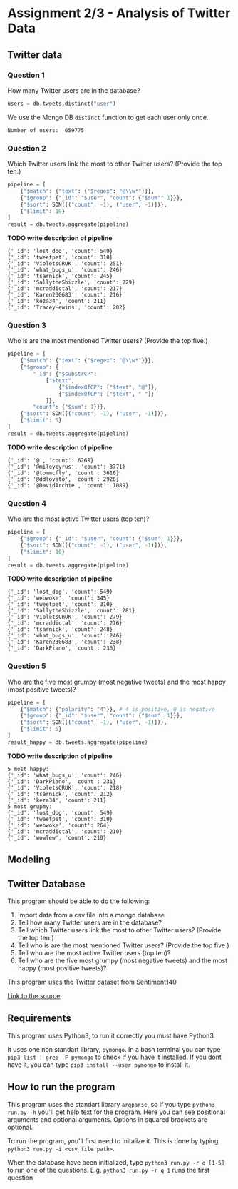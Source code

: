 # Assignment 2/3 - Analysis of Twitter Data

## Twitter data

### Question 1
How many Twitter users are in the database?

```python
users = db.tweets.distinct("user")
```

We use the Mongo DB `distinct` function to get each user only once.

```
Number of users:  659775
```

### Question 2
Which Twitter users link the most to other Twitter users? (Provide the top ten.)

```python
pipeline = [
    {"$match": {"text": {"$regex": "@\\w*"}}},
    {"$group": {"_id": "$user", "count": {"$sum": 1}}},
    {"$sort": SON([("count", -1), ("user", -1)])},
    {"$limit": 10}
]
result = db.tweets.aggregate(pipeline)
```

**TODO write description of pipeline**

```
{'_id': 'lost_dog', 'count': 549}
{'_id': 'tweetpet', 'count': 310}
{'_id': 'VioletsCRUK', 'count': 251}
{'_id': 'what_bugs_u', 'count': 246}
{'_id': 'tsarnick', 'count': 245}
{'_id': 'SallytheShizzle', 'count': 229}
{'_id': 'mcraddictal', 'count': 217}
{'_id': 'Karen230683', 'count': 216}
{'_id': 'keza34', 'count': 211}
{'_id': 'TraceyHewins', 'count': 202}
```

### Question 3
Who is are the most mentioned Twitter users? (Provide the top five.)

```python
pipeline = [
    {"$match": {"text": {"$regex": "@\\w*"}}},
    {"$group": {
        "_id": {"$substrCP": 
            ["$text", 
                {"$indexOfCP": ["$text", "@"]}, 
                {"$indexOfCP": ["$text", " "]}
            ]},
        "count": {"$sum": 1}}},
    {"$sort": SON([("count", -1), ("user", -1)])},
    {"$limit": 5}
]
result = db.tweets.aggregate(pipeline)
```

**TODO write description of pipeline**

```
{'_id': '@', 'count': 6268}
{'_id': '@mileycyrus', 'count': 3771}
{'_id': '@tommcfly', 'count': 3616}
{'_id': '@ddlovato', 'count': 2926}
{'_id': '@DavidArchie', 'count': 1089}
```

### Question 4
Who are the most active Twitter users (top ten)?

```python
pipeline = [
    {"$group": {"_id": "$user", "count": {"$sum": 1}}},
    {"$sort": SON([("count", -1), ("user", -1)])},
    {"$limit": 10}
]
result = db.tweets.aggregate(pipeline)
```

**TODO write description of pipeline**

```
{'_id': 'lost_dog', 'count': 549}
{'_id': 'webwoke', 'count': 345}
{'_id': 'tweetpet', 'count': 310}
{'_id': 'SallytheShizzle', 'count': 281}
{'_id': 'VioletsCRUK', 'count': 279}
{'_id': 'mcraddictal', 'count': 276}
{'_id': 'tsarnick', 'count': 248}
{'_id': 'what_bugs_u', 'count': 246}
{'_id': 'Karen230683', 'count': 238}
{'_id': 'DarkPiano', 'count': 236}
```

### Question 5
Who are the five most grumpy (most negative tweets) and the most happy (most positive tweets)?

```python
pipeline = [
    {"$match": {"polarity": "4"}}, # 4 is positive, 0 is negative
    {"$group": {"_id": "$user", "count": {"$sum": 1}}},
    {"$sort": SON([("count", -1), ("user", -1)])},
    {"$limit": 5}
]
result_happy = db.tweets.aggregate(pipeline)
```

**TODO write description of pipeline**

```
5 most happy:
{'_id': 'what_bugs_u', 'count': 246}
{'_id': 'DarkPiano', 'count': 231}
{'_id': 'VioletsCRUK', 'count': 218}
{'_id': 'tsarnick', 'count': 212}
{'_id': 'keza34', 'count': 211}
5 most grupmy:
{'_id': 'lost_dog', 'count': 549}
{'_id': 'tweetpet', 'count': 310}
{'_id': 'webwoke', 'count': 264}
{'_id': 'mcraddictal', 'count': 210}
{'_id': 'wowlew', 'count': 210}
```

## Modeling


## Twitter Database

This program should be able to do the following:

1. Import data from a csv file into a mongo database
2. Tell how many Twitter users are in the database?
3. Tell which Twitter users link the most to other Twitter users? (Provide the top ten.)
4. Tell who is are the most mentioned Twitter users? (Provide the top five.)
5. Tell who are the most active Twitter users (top ten)?
6. Tell who are the five most grumpy (most negative tweets) and the most happy (most positive tweets)?

This program uses the Twitter dataset from Sentiment140

[Link to the source](http://help.sentiment140.com/for-students/)

## Requirements

This program uses Python3, to run it correctly you must have Python3. 

It uses one non standart library, `pymongo`. In a bash terminal you can type `pip3 list | grep -F pymongo` to check if you have it installed. If you dont have it, you can type `pip3 install --user pymongo` to install it. 

## How to run the program

This program uses the standart library `argparse`, so if you type `python3 run.py -h` you'll get help text for the program. Here you can see positional arguments and optional arguments. Options in squared brackets are optional. 

To run the program, you'll first need to initalize it. This is done by typing `python3 run.py -i <csv file path>`.

When the database have been initialized, type `python3 run.py -r q [1-5]` to run one of the questions. E.g. `python3 run.py -r q 1` runs the first question

